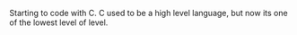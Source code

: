 Starting to code with C. C used to be a high level language, but now its one of the lowest level of level. 
